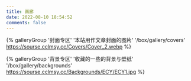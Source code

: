 ```yaml
---
title: 画廊
date: 2022-08-10 18:54:52
comments: false
---
```


<div class="gallery-group-main">

{% galleryGroup '封面专区' '本站用作文章封面的图片' '/box/gallery/covers' https://sourse.cclmsy.cc/Covers/Cover_2.webp %}

{% galleryGroup '背景专区' '收藏的一些的背景与壁纸' '/box/gallery/backgrounds' https://sourse.cclmsy.cc/Backgrounds/ECY/ECY1.jpg %}
</div>